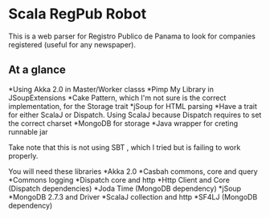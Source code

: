 Scala RegPub Robot
======================================

This is a web parser for Registro Publico de Panama to look for companies registered (useful for any newspaper).

At a glance
----------------------
*Using Akka 2.0 in Master/Worker classs
*Pimp My Library in JSoupExtensions
*Cake Pattern, which I'm not sure is the correct implementation, for the Storage trait
*jSoup for HTML parsing
*Have a trait for either ScalaJ or Dispatch. Using ScalaJ because Dispatch requires to set the correct charset
*MongoDB for storage
*Java wrapper for creting runnable jar

Take note that this is not using SBT , which I tried but is failing to work properly. 

You will need these libraries
*Akka 2.0
*Casbah commons, core and query
*Commons logging
*Dispatch core and http
*Http Client and Core (Dispatch dependencies)
*Joda Time (MongoDB dependency)
*jSoup
*MongoDB 2.7.3 and Driver
*ScalaJ collection and http
*SF4LJ (MongoDB dependency)